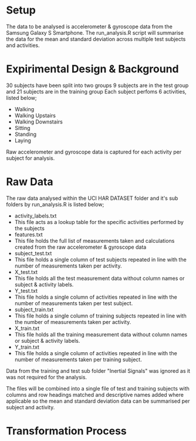 # Setup

The data to be analysed is accelerometer & gyroscope data from the Samsung Galaxy S Smartphone.
The run_analysis.R script will summarise the data for the mean and standard deviation across multiple test subjects and activities.

# Expirimental Design & Background

30 subjects have been split into two groups
9 subjects are in the test group and 21 subjects are in the training group
Each subject perfoms 6 activities, listed below;

* Walking
* Walking Upstairs
* Walking Downstairs
* Sitting 
* Standing
* Laying

Raw accelerometer and gyroscope data is captured for each activity per subject for analysis. 

# Raw Data

The raw data analysed within the UCI HAR DATASET folder and it's sub folders by run_analysis.R is listed below;

* activity_labels.txt 
 * This file acts as a lookup table for the specific activities performed by the subjects
* features.txt
 * This file holds the full list of measurements taken and calculations created from the raw accelerometer & gyroscope data
* subject_test.txt
 * This file holds a single column of test subjects repeated in line with the number of measurements taken per activity.
* X_test.txt
 * This file holds all the test measurement data without column names or subject & activity labels.
* Y_test.txt
 * This file holds a single column of activities repeated in line with the number of measurements taken per test subject.
* subject_train.txt
 * This file holds a single column of training subjects repeated in line with the number of measurements taken per activity.
* X_train.txt
 * This file holds all the training measurement data without column names or subject & activity labels.
* Y_train.txt
 * This file holds a single column of activities repeated in line with the number of measurements taken per training subject.

Data from the training and test sub folder "Inertial Signals" was ignored as it was not required for the analysis.

The files will be combined into a single file of test and training subjects with columns and row headings matched 
and descriptive names added where applicable so the mean and standard deviation data can be summarised per subject 
and activity.

# Transformation Process


